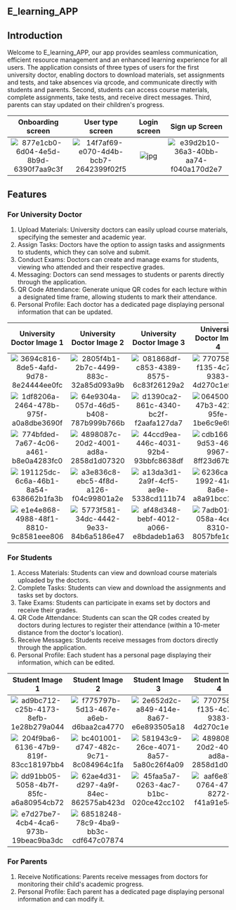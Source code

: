  ## E_learning_APP

## Introduction

Welcome to E_learning_APP, our app provides seamless communication, efficient resource management and an enhanced learning experience for all users. The application consists of three types of users for the first university doctor, enabling doctors to download materials, set assignments and tests, and take absences via qrcode, and communicate directly with students and parents. Second, students can access course materials, complete assignments, take tests, and receive direct messages. Third, parents can stay updated on their children's progress.

| Onboarding screen | User type screen | Login screen | Sign up Screen|
|:--------------------:|:--------------------:|:--------------------:|:--------------------:|
|![877e1cb0-6d04-4e5d-8b9d-6390f7aa9c3f](https://github.com/Mohamed-Ismail-Salah/E_learning_APP/assets/109285951/4296954f-6ecd-44d7-970f-553ad07c3ec1)|![14f7af69-e070-4d4b-bcb7-2642399f02f5](https://github.com/Mohamed-Ismail-Salah/E_learning_APP/assets/109285951/d612bb23-bbfe-4f60-acdc-1ab48703868a)|![jpg](https://github.com/Mohamed-Ismail-Salah/E_learning_APP/assets/109285951/ad848838-bedf-4347-976c-ef5b04a56155)|![e39d2b10-36a3-40bb-aa74-f040a170d2e7](https://github.com/Mohamed-Ismail-Salah/E_learning_APP/assets/109285951/285ca2e9-368b-4c67-bab3-e3bd28ca180d)|

## Features

### For University Doctor

1. Upload Materials: University doctors can easily upload course materials, specifying the semester and academic year.
2. Assign Tasks: Doctors have the option to assign tasks and assignments to students, which they can solve and submit.
3. Conduct Exams: Doctors can create and manage exams for students, viewing who attended and their respective grades.
4. Messaging: Doctors can send messages to students or parents directly through the application.
5. QR Code Attendance: Generate unique QR codes for each lecture within a designated time frame, allowing students to mark their attendance.
6. Personal Profile: Each doctor has a dedicated page displaying personal information that can be updated.

| University Doctor Image 1 | University Doctor Image 2 | University Doctor Image 3 | University Doctor Image 4 |
|:-------------------------:|:-------------------------:|:-------------------------:|:-------------------------:|
|![3694c816-8de5-4afd-9d78-8e24444ee0fc](https://github.com/Mohamed-Ismail-Salah/E_learning_APP/assets/109285951/6ee62e03-ef09-418a-8f47-afcceeafa27a)|![2805f4b1-2b7c-4499-883c-32a85d093a9b](https://github.com/Mohamed-Ismail-Salah/E_learning_APP/assets/109285951/e7ab934e-acef-4245-a295-288c18a4ce99)|![081868df-c853-4389-8575-6c83f26129a2](https://github.com/Mohamed-Ismail-Salah/E_learning_APP/assets/109285951/0f19aace-64ac-4565-b910-df793c321a10)| ![770758fe-f135-4c78-9383-4d270c1efb11](https://github.com/Mohamed-Ismail-Salah/E_learning_APP/assets/109285951/46527841-2d27-4eda-a23e-42811d586ff7) |
|  ![1df8206a-2464-478b-975f-a0a8dbe3690f](https://github.com/Mohamed-Ismail-Salah/E_learning_APP/assets/109285951/ff883a32-333e-41e6-ba2a-4533c47b281c)| ![64e9304a-057d-46d5-b408-787b999b766b](https://github.com/Mohamed-Ismail-Salah/E_learning_APP/assets/109285951/6d1d26e4-781a-45d5-b81d-5f58aae9f074)| ![d1390ca2-861c-4340-bc2f-f2aafa127da7](https://github.com/Mohamed-Ismail-Salah/E_learning_APP/assets/109285951/381a9d27-f14a-4fd4-9f70-2a778d1b4a05)|![06450018-47b3-4217-95fe-1be6c9e6f84d](https://github.com/Mohamed-Ismail-Salah/E_learning_APP/assets/109285951/671be997-100d-4222-b401-4699cc1ae2f7)|
|![774bfded-7a67-4c06-a461-b8e0a4283fc0](https://github.com/Mohamed-Ismail-Salah/E_learning_APP/assets/109285951/f3009a7a-da4c-4087-b026-96879b5717f3)| ![4898087c-20d2-4001-ad8a-2858d1d07320](https://github.com/Mohamed-Ismail-Salah/E_learning_APP/assets/109285951/f65d59b9-e300-431a-885d-4cb143a8af46) | ![44ccd9ea-446c-4031-92b4-93bbfc8638df](https://github.com/Mohamed-Ismail-Salah/E_learning_APP/assets/109285951/c8975287-81c2-4916-8d8e-8128fab77246)|![cdb16613-9d53-46fc-9967-8ff23d67b55c](https://github.com/Mohamed-Ismail-Salah/E_learning_APP/assets/109285951/95b92e23-5941-4be6-ae52-40f4497ae31c)| 
|![191125dc-6c6a-46b1-8a54-638662b1fa3b](https://github.com/Mohamed-Ismail-Salah/E_learning_APP/assets/109285951/28e39902-aa57-4386-af3c-3000248e9e96)| ![a3e836c8-ebc5-4f8d-a126-f04c99801a2e](https://github.com/Mohamed-Ismail-Salah/E_learning_APP/assets/109285951/97fcb9a5-cfa7-45e1-94f1-1a0380374bb0)| ![a13da3d1-2a9f-4cf5-ae9e-5338cd111b74](https://github.com/Mohamed-Ismail-Salah/E_learning_APP/assets/109285951/5f2acc1a-ba73-424f-911f-85962ef06020)|![6236ca59-1992-41d1-8a6e-a8a91bcc148f](https://github.com/Mohamed-Ismail-Salah/E_learning_APP/assets/109285951/dc21c03f-7433-40be-abd8-b9282faf66c8)|
|![e1e4e868-4988-48f1-8810-9c8581eee806](https://github.com/Mohamed-Ismail-Salah/E_learning_APP/assets/109285951/0cca3754-624c-49a8-8273-47747c6c8bc6)|![5773f581-34dc-4442-9e33-84b6a5186e47](https://github.com/Mohamed-Ismail-Salah/E_learning_APP/assets/109285951/82313e9a-8d42-4430-bfeb-edf01bbf7b92)|![af48d348-bebf-4012-a066-e8bdadeb1a63](https://github.com/Mohamed-Ismail-Salah/E_learning_APP/assets/109285951/93f555af-f0c8-4e00-89e9-d1895f26d259)|![7adb0109-058a-4ce7-8310-8057bfe1d7d5](https://github.com/Mohamed-Ismail-Salah/E_learning_APP/assets/109285951/97e8360d-0891-4879-8a52-b2fcac957071)|||

### For Students

1. Access Materials: Students can view and download course materials uploaded by the doctors.
2. Complete Tasks: Students can view and download the assignments and tasks set by doctors.
3. Take Exams: Students can participate in exams set by doctors and receive their grades.
4. QR Code Attendance: Students can scan the QR codes created by doctors during lectures to register their attendance (within a 10-meter distance from the doctor's location).
5. Receive Messages: Students receive messages from doctors directly through the application.
6. Personal Profile: Each student has a personal page displaying their information, which can be edited.

| Student Image 1 | Student Image 2 | Student Image 3 | Student Image 4 |
|:---------------:|:---------------:|:---------------:|:---------------:|
| ![ad9bc712-c25b-4173-8efb-1e28b279a044](https://github.com/Mohamed-Ismail-Salah/e_learning/assets/109285951/34cc5f5a-9eea-4631-8983-f8f6693c0e09) | ![f775797b-5d13-467e-a6eb-d6baa2ca4770](https://github.com/Mohamed-Ismail-Salah/e_learning/assets/109285951/5656fb2d-8bf8-4929-a02d-c8314fe97a64) | ![2e652d2c-a849-414e-8a67-e6e893505a18](https://github.com/Mohamed-Ismail-Salah/e_learning/assets/109285951/cda96803-917f-4913-9df0-21fc6ac1c01d) | ![770758fe-f135-4c78-9383-4d270c1efb11](https://github.com/Mohamed-Ismail-Salah/e_learning/assets/109285951/ddf04625-e723-46f7-b4eb-943dd5ed4770) |
| ![204f9ba6-6136-47b9-819f-83cc18197bb4](https://github.com/Mohamed-Ismail-Salah/e_learning/assets/109285951/8d627e1e-e1a7-444e-b2a3-2123e75e41f7) | ![bc401001-d747-482c-9c71-8c084964c1fa](https://github.com/Mohamed-Ismail-Salah/e_learning/assets/109285951/e7162dd4-1617-4933-ba50-81c5402ee779) | ![581943c9-26ce-4071-8a57-5a80c26f4a09](https://github.com/Mohamed-Ismail-Salah/e_learning/assets/109285951/7afff33e-d083-46cb-bd21-820b0042ebbf) | ![4898087c-20d2-4001-ad8a-2858d1d07320](https://github.com/Mohamed-Ismail-Salah/e_learning/assets/109285951/5985777b-9fc2-4a21-9a31-6d0e2695015f) |
| ![dd91bb05-5058-4b7f-85fc-a6a80954cb72](https://github.com/Mohamed-Ismail-Salah/e_learning/assets/109285951/70676ef0-5a13-454d-87a4-b6c1bf06da8b) | ![62ae4d31-d297-4a9f-84ec-862575ab423d](https://github.com/Mohamed-Ismail-Salah/e_learning/assets/109285951/7117ba1f-f3b4-4e61-a23e-f37cf5baa5da) | ![45faa5a7-0263-4ac7-b1bc-020ce42cc102](https://github.com/Mohamed-Ismail-Salah/e_learning/assets/109285951/1b0ae3f0-189d-4e55-acb2-99d9ff600552) | ![aaf6e876-0764-4747-8272-f41a91e5e4f4](https://github.com/Mohamed-Ismail-Salah/e_learning/assets/109285951/a3fdb156-b214-433b-b4b0-5b252dd45eb5) |
| ![e7d27be7-4cb4-4ca6-973b-19beac9ba3dc](https://github.com/Mohamed-Ismail-Salah/e_learning/assets/109285951/1ef1b17e-e6f2-470e-b12e-ab0620e60841) | ![68518248-78c9-4ba9-bb3c-cdf647c07874](https://github.com/Mohamed-Ismail-Salah/e_learning/assets/109285951/728dbf11-a0cf-4327-ba93-d6d29328322c) |  
### For Parents

1. Receive Notifications: Parents receive messages from doctors for monitoring their child's academic progress.
2. Personal Profile: Each parent has a dedicated page displaying personal information and can modify it.
 
 
